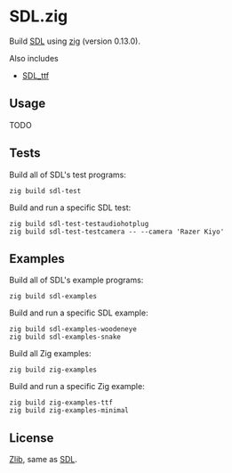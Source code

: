 <!--
SPDX-FileCopyrightText: © 2024 Mark Delk <jethrodaniel@gmail.com>

SPDX-License-Identifier: Zlib
-->

# SDL.zig

Build [SDL](https://github.com/libsdl-org/SDL) using [zig](https://ziglang.org) (version 0.13.0).

Also includes

- [SDL_ttf](https://github.com/libsdl-org/SDL_ttf)

## Usage

TODO

## Tests

Build all of SDL's test programs:

```
zig build sdl-test
```

Build and run a specific SDL test:

```
zig build sdl-test-testaudiohotplug
zig build sdl-test-testcamera -- --camera 'Razer Kiyo'
```

## Examples

Build all of SDL's example programs:

```
zig build sdl-examples
```

Build and run a specific SDL example:

```
zig build sdl-examples-woodeneye
zig build sdl-examples-snake
```

Build all Zig examples:

```
zig build zig-examples
```

Build and run a specific Zig example:

```
zig build zig-examples-ttf
zig build zig-examples-minimal
```

## License

[Zlib](https://spdx.org/licenses/Zlib.html), same as [SDL](https://github.com/libsdl-org/SDL).
